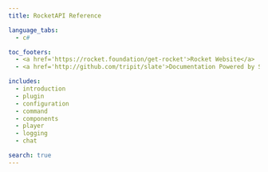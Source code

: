 ```yaml
---
title: RocketAPI Reference

language_tabs:
  - c#

toc_footers:
  - <a href='https://rocket.foundation/get-rocket'>Rocket Website</a>
  - <a href='http://github.com/tripit/slate'>Documentation Powered by Slate</a>

includes:
  - introduction
  - plugin
  - configuration
  - command
  - components
  - player
  - logging
  - chat

search: true
---
```


